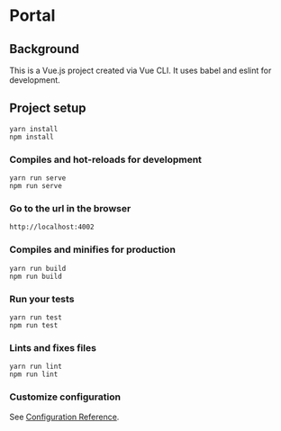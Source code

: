 # Portal

## Background
This is a Vue.js project created via Vue CLI. It uses babel and eslint for development.

## Project setup
```
yarn install
npm install
```

### Compiles and hot-reloads for development
```
yarn run serve
npm run serve
```

### Go to the url in the browser
```
http://localhost:4002
```

### Compiles and minifies for production
```
yarn run build
npm run build
```

### Run your tests
```
yarn run test
npm run test
```

### Lints and fixes files
```
yarn run lint
npm run lint
```

### Customize configuration
See [Configuration Reference](https://cli.vuejs.org/config/).
